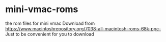 # mini-vmac-roms
the rom files for mini vmac
Download from <https://www.macintoshrepository.org/7038-all-macintosh-roms-68k-ppc->
Just to be convenient for you to download
